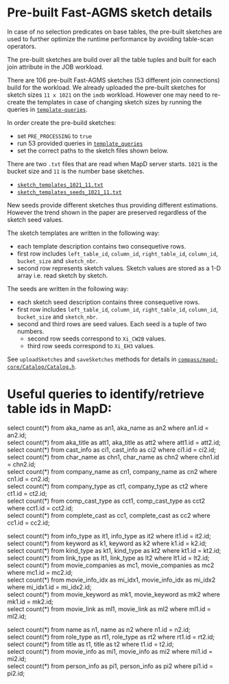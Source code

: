 # Pre-built Fast-AGMS sketch details

In case of no selection predicates on base tables, the pre-built sketches are used to further optimize the runtime performance by avoiding table-scan operators.

The pre-built sketches are build over all the table tuples and built for each join attribute in the JOB workload.

There are 106 pre-built Fast-AGMS sketches (53 different join connections) build for the workload. We already uploaded the pre-built sketches for sketch sizes `11 x 1021` on the `imdb` workload. However one may need to re-create the templates in case of changing sketch sizes by running the queries in [`template-queries`](https://github.com/yizenov/compass_optimizer/tree/master/compass/sketch_templates/template_queries).


In order create the pre-build sketches:
- set `PRE_PROCESSING` to `true`
- run 53 provided queries in [`template_queries`](https://github.com/yizenov/compass_optimizer/tree/master/compass/sketch_templates/template_queries)
- set the correct paths to the sketch files shown below.

There are two `.txt` files that are read when MapD server starts. `1021` is the bucket size and `11` is the number base sketches.
- [`sketch_templates_1021_11.txt`](https://github.com/yizenov/compass_optimizer/blob/master/compass/sketch_templates/sketch_templates_1021_11.txt)
- [`sketch_templates_seeds_1021_11.txt`](https://github.com/yizenov/compass_optimizer/blob/master/compass/sketch_templates/sketch_templates_seeds_1021_11.txt)

New seeds provide different sketches thus providing different estimations. However the trend shown in the paper are preserved regardless of the sketch seed values.

The sketch templates are written in the following way:
- each template description contains two consequetive rows.
- first row includes `left_table_id`, `column_id`, `right_table_id`, `column_id`, `bucket_size` and `sketch_nbr`.
- second row represents sketch values. Sketch values are stored as a 1-D array i.e. read sketch by sketch.

The seeds are written in the following way:
- each sketch seed description contains three consequetive rows.
- first row includes `left_table_id`, `column_id`, `right_table_id`, `column_id`, `bucket_size` and `sketch_nbr`.
- second and third rows are seed values. Each seed is a tuple of two numbers.
  - second row seeds correspond to `Xi_CW2B` values.
  - third row seeds correspond to `Xi_EH3` values.

See `uploadSketches` and `saveSketches` methods for details in [`compass/mapd-core/Catalog/Catalog.h`](https://github.com/yizenov/compass_optimizer/blob/master/compass/mapd-core/Catalog/Catalog.h).

# Useful queries to identify/retrieve table ids in MapD:
select count(\*) from aka_name as an1, aka_name as an2 where an1.id = an2.id; <br/>
select count(\*) from aka_title as att1, aka_title as att2 where att1.id = att2.id; <br/>
select count(\*) from cast_info as ci1, cast_info as ci2 where ci1.id = ci2.id; <br/>
select count(\*) from char_name as chn1, char_name as chn2 where chn1.id = chn2.id; <br/>
select count(\*) from company_name as cn1, company_name as cn2 where cn1.id = cn2.id; <br/>
select count(\*) from company_type as ct1, company_type as ct2 where ct1.id = ct2.id; <br/>
select count(\*) from comp_cast_type as cct1, comp_cast_type as cct2 where cct1.id = cct2.id; <br/>
select count(\*) from complete_cast as cc1, complete_cast as cc2 where cc1.id = cc2.id; <br/>

select count(\*) from info_type as it1, info_type as it2 where it1.id = it2.id; <br/>
select count(\*) from keyword as k1, keyword as k2 where k1.id = k2.id; <br/>
select count(\*) from kind_type as kt1, kind_type as kt2 where kt1.id = kt2.id; <br/>
select count(\*) from link_type as lt1, link_type as lt2 where lt1.id = lt2.id; <br/>
select count(\*) from movie_companies as mc1, movie_companies as mc2 where mc1.id = mc2.id; <br/>
select count(\*) from movie_info_idx as mi_idx1, movie_info_idx as mi_idx2 where mi_idx1.id = mi_idx2.id; <br/>
select count(\*) from movie_keyword as mk1, movie_keyword as mk2 where mk1.id = mk2.id; <br/>
select count(\*) from movie_link as ml1, movie_link as ml2 where ml1.id = ml2.id; <br/>

select count(\*) from name as n1, name as n2 where n1.id = n2.id; <br/>
select count(\*) from role_type as rt1, role_type as rt2 where rt1.id = rt2.id; <br/>
select count(\*) from title as t1, title as t2 where t1.id = t2.id; <br/>
select count(\*) from movie_info as mi1, movie_info as mi2 where mi1.id = mi2.id; <br/>
select count(\*) from person_info as pi1, person_info as pi2 where pi1.id = pi2.id; <br/>

